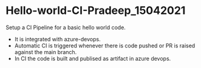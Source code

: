 # Hello-world-CI-Pradeep_15042021

Setup a CI Pipeline for a basic hello world code.

- It is integrated with azure-devops.
- Automatic CI is triggered whenever there is code pushed or PR is raised against the main branch.
- In CI the code is built and publised as artifact in azure devops.
